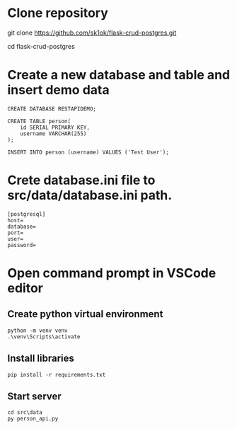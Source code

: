 # Clone repository
git clone https://github.com/sk1ok/flask-crud-postgres.git

cd flask-crud-postgres

# Create a new database and table and insert demo data
    CREATE DATABASE RESTAPIDEMO;

    CREATE TABLE person(
        id SERIAL PRIMARY KEY,
        username VARCHAR(255)
    );

    INSERT INTO person (username) VALUES ('Test User');

# Crete database.ini file to src/data/database.ini path.
    [postgresql]
    host=
    database=
    port=
    user=
    password=

# Open command prompt in VSCode editor

## Create python virtual environment
    python -m venv venv
    .\venv\Scripts\activate

## Install libraries
    pip install -r requirements.txt

## Start server
    cd src\data
    py person_api.py

